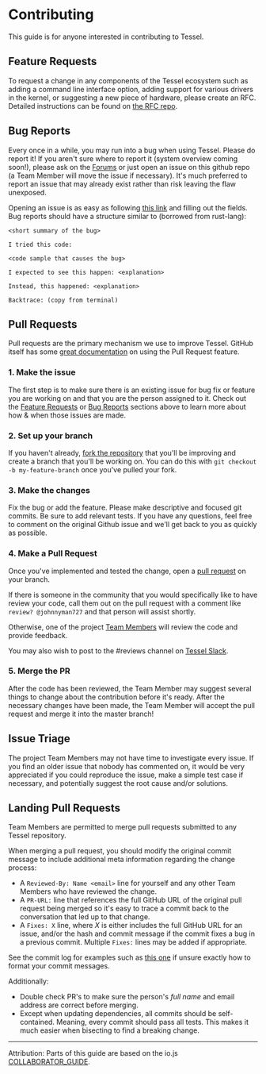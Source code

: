 # Contributing

This guide is for anyone interested in contributing to Tessel.

## Feature Requests
To request a change in any components of the Tessel ecosystem such as adding a command line interface option, adding support for various drivers in the kernel, or suggesting a new piece of hardware, please create an RFC. Detailed instructions can be found on [the RFC repo](https://github.com/tessel/rfcs).

## Bug Reports
Every once in a while, you may run into a bug when using Tessel. Please do report it! If you aren't sure where to report it (system overview coming soon!), please ask on the [Forums](http://forums.tessel.io) or just open an issue on this github repo (a Team Member will move the issue if necessary). It's much preferred to report an issue that may already exist rather than risk leaving the flaw unexposed.

Opening an issue is as easy as following [this
link](https://github.com/technicalmachine/tessel-project/issues) and filling out the fields.
Bug reports should have a structure similar to (borrowed from rust-lang):

    <short summary of the bug>

    I tried this code:

    <code sample that causes the bug>

    I expected to see this happen: <explanation>

    Instead, this happened: <explanation>

    Backtrace: (copy from terminal)

## Pull Requests

Pull requests are the primary mechanism we use to improve Tessel. GitHub itself
has some [great documentation][pull-requests] on using the Pull Request
feature.

[pull-requests]: https://help.github.com/articles/using-pull-requests/

### 1. Make the issue
The first step is to make sure there is an existing issue for bug fix or feature you are working on and that you are the person assigned to it. Check out the [Feature Requests](#feature-requests) or [Bug Reports](#bug-reports) sections above to learn more about how & when those issues are made.

### 2. Set up your branch
If you haven't already, [fork the repository](https://help.github.com/articles/fork-a-repo/) that you'll be improving and create a branch that you'll be working on. You can do this with `git checkout -b my-feature-branch` once you've pulled your fork.

### 3. Make the changes
Fix the bug or add the feature. Please make descriptive and focused git commits. Be sure to add relevant tests. If you have any questions, feel free to comment on the original Github issue and we'll get back to you as quickly as possible.

### 4. Make a Pull Request
Once you've implemented and tested the change, open a [pull request][pull-requests] on your branch.

If there is someone in the community that you would specifically like to have review your code, call them out on the pull request with a comment like `review? @johnnyman727` and that person will assist shortly.

Otherwise, one of the project [Team Members](https://github.com/tessel/project/blob/master/TEAM-MEMBERS.md) will review the code and provide feedback.

You may also wish to post to the #reviews channel on [Tessel Slack](https://tessel-slack.herokuapp.com/).

### 5. Merge the PR
After the code has been reviewed, the Team Member may suggest several things to change about the contribution before it's ready. After the necessary changes have been made, the Team Member will accept the pull request and merge it into the master branch!

## Issue Triage

The project Team Members may not have time to investigate every issue. If you find an older issue that nobody has commented on, it would be very appreciated if you could reproduce the issue, make a simple test case if necessary, and potentially suggest the root cause and/or solutions.

## Landing Pull Requests

Team Members are permitted to merge pull requests submitted to any Tessel repository.

When merging a pull request, you should modify the original commit message to include additional meta information regarding the change process:

- A `Reviewed-By: Name <email>` line for yourself and any other Team Members who have reviewed the change.
- A `PR-URL:` line that references the full GitHub URL of the original pull request being merged so it's easy to trace a commit back to the  conversation that led up to that change.
- A `Fixes: X` line, where _X_ is either includes the full GitHub URL for an issue, and/or the hash and commit message if the commit fixes a bug in a previous commit. Multiple `Fixes:` lines may be added if appropriate.

See the commit log for examples such as
[this one](https://github.com/iojs/io.js/commit/b636ba8186) if unsure exactly how to format your commit messages.

Additionally:

- Double check PR's to make sure the person's _full name_ and email address are correct before merging.
- Except when updating dependencies, all commits should be self-contained.  Meaning, every commit should pass all tests. This makes it much easier when bisecting to find a breaking change.

---

Attribution: Parts of this guide are based on the io.js [COLLABORATOR_GUIDE](https://github.com/nodejs/io.js/blob/master/COLLABORATOR_GUIDE.md).
